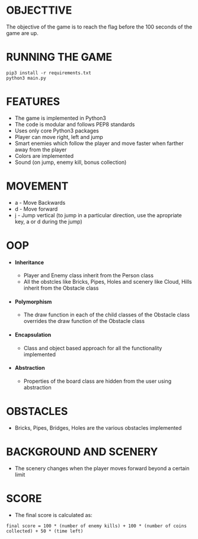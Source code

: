 # OBJECTTIVE
The objective of the game is to reach the flag before the 100 seconds of the game are up.

# RUNNING THE GAME
```
pip3 install -r requirements.txt
python3 main.py
```

# FEATURES
- The game is implemented in Python3
- The code is modular and follows PEP8 standards
- Uses only core Python3 packages
- Player can move right, left and jump
- Smart enemies which follow the player and move faster when farther away from the player
- Colors are implemented
- Sound (on jump, enemy kill, bonus collection)

# MOVEMENT
- a - Move Backwards
- d - Move forward
- j - Jump vertical (to jump in a particular direction, use the apropriate key, a or d during the jump)

# OOP
- #### Inheritance
    - Player and Enemy class inherit from the Person class
    - All the obstcles like Bricks, Pipes, Holes and scenery like Cloud, Hills inherit from the Obstacle class
- #### Polymorphism
   - The draw function in each of the child classes of the Obstacle class overrides the draw function of the Obstacle class
- #### Encapsulation
    - Class and object based approach for all the functionality implemented
- #### Abstraction
    - Properties of the board class are hidden from the user using abstraction

# OBSTACLES
- Bricks, Pipes, Bridges, Holes are the various obstacles implemented

# BACKGROUND AND SCENERY
- The scenery changes when the player moves forward beyond a certain limit

# SCORE
- The final score is calculated as:
```
final score = 100 * (number of enemy kills) + 100 * (number of coins collected) + 50 * (time left)
```